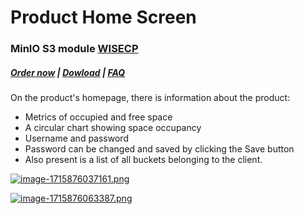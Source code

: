 # Product Home Screen

### MinIO S3 module **[WISECP](https://puqcloud.com/link.php?id=78)** 

#####  [Order now](https://puqcloud.com/wisecp-module-minio-s3.php) | [Dowload](https://download.puqcloud.com/WISECP/Product/PUQ_WISECP-MinIO-S3/) | [FAQ](https://faq.puqcloud.com/)

On the product's homepage, there is information about the product:

- Metrics of occupied and free space
- A circular chart showing space occupancy
- Username and password
- Password can be changed and saved by clicking the Save button
- Also present is a list of all buckets belonging to the client.

[![image-1715876037161.png](https://doc.puq.info/uploads/images/gallery/2024-05/scaled-1680-/image-1715876037161.png)](https://doc.puq.info/uploads/images/gallery/2024-05/image-1715876037161.png)

[![image-1715876063387.png](https://doc.puq.info/uploads/images/gallery/2024-05/scaled-1680-/image-1715876063387.png)](https://doc.puq.info/uploads/images/gallery/2024-05/image-1715876063387.png)